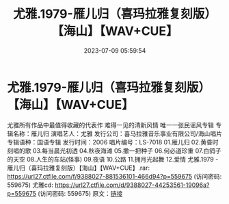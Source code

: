 ﻿---
title: 尤雅.1979-雁儿归（喜玛拉雅复刻版）【海山】【WAV+CUE】
date: 2023-07-09 05:59:54
categories: WAV车载音乐、镜像
tags: 华语中文
---
# 尤雅.1979-雁儿归（喜玛拉雅复刻版）【海山】【WAV+CUE】

尤雅所有作品中最值得收藏的代表作 难得一见的清新风情 唯一一张民谣风专辑
专辑名称：雁儿归
演唱艺人：尤雅
发行公司：喜马拉雅音乐事业有限公司/海山唱片
专辑语种：国语专辑
发行时间：2006
唱片编号：LS-7018
01.雁儿归
02.黄昏时刻唱的歌
03.每当晨光初透
04.秋夜海滩
05.撒一把种子
06.何必道珍重
07.白鸽子的天空
08.人生的车站(怪事)
09.夜语
10.公路
11.拥月光起舞
12.爱情
尤雅.1979 - 雁儿归（喜玛拉雅复刻版）【海山】【WAV+CUE】.rar: https://url27.ctfile.com/f/9388027-881536101-466d94?p=559675
(访问密码: 559675)
尤雅cd: https://url27.ctfile.com/d/9388027-44253561-19096a?p=559675
(访问密码: 559675)
原文：[链接](https://blog.sina.com.cn/s/blog_1647c7e76010312mj.html)